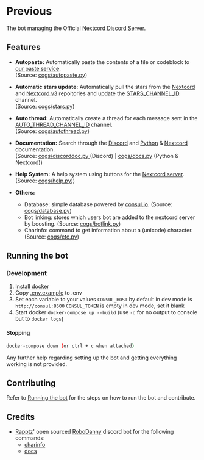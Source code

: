 # Previous

The bot managing the Official [Nextcord Discord Server][NEXTCORDSERVER].

## Features
- **Autopaste:**
    Automatically paste the contents of a file or codeblock to [our paste service][PASTESERVICE]. \
    (Source: [cogs/autopaste.py][AUTOPASTEPY])

- **Automatic stars update:**
    Automatically pull the stars from the [Nextcord][NEXTCORDREPOSITORY] and [Nextcord v3][NEXTCORDREPOSITORYV3] repoitories and update the [STARS_CHANNEL_ID] channel. \
    (Source: [cogs/stars.py][STARSPY])

- **Auto thread:**
    Automatically create a thread for each message sent in the [AUTO_THREAD_CHANNEL_ID] channel. \
    (Source: [cogs/autothread.py][AUTOTHREADPY])


- **Documentation:** 
    Search through the [Discord][DISCORDDOCS] and [Python][PYTHONDOCS] & [Nextcord][NEXTCORDDOCS] documentation. \
    (Source: [cogs/discorddoc.py ][DDOCSPY] (Discord) | [cogs/docs.py][DOCSPY] (Python & Nextcord))

- **Help System:**
    A help system using buttons for the [Nextcord server][NEXTCORDSERVER]. \
    (Source: [cogs/help.py][HELPPY]))	

- **Others:**
    - Database: simple database powered by [consul.io][CONSUL].
    (Source: [cogs/database.py][DATABASEPY])
    - Bot linking: stores which users bot are added to the nextcord server by boosting.
    (Source: [cogs/botlink.py][BOTLINKPY])
    - Charinfo: command to get information about a (unicode) character.
    (Source: [cogs/etc.py][ETCPY])

## Running the bot

### Development

1. [Install docker][DOCKER]
2. Copy [.env.example][ENVFILE] to .env
3. Set each variable to your values
  `CONSUL_HOST` by default in dev mode is `http://consul:8500`
  `CONSUL_TOKEN` is empty in dev mode, set it blank
4. Start docker
  `docker-compose up --build` (use `-d` for no output to console but to `docker logs`)

#### Stopping

```bash
docker-compose down (or ctrl + c when attached)
```

Any further help regarding setting up the bot and getting everything working is not provided.
## Contributing
Refer to [Running the bot](#running-the-bot) for the steps on how to run the bot and contribute.

## Credits
- [Rapptz](https://github.com/Rapptz)' open sourced [RoboDanny](https://github.com/Rapptz/RoboDanny) discord bot for the following commands:
    - [charinfo][ETCPY]
    - [docs][DOCSPY]


[DOCKER]: https://docs.docker.com/get-docker/
[CONSUL]: https://www.consul.io/
[NEXTCORDSERVER]: https://discord.gg/nextcord
[PASTESERVICE]: https://paste.nextcord.dev
[ENVFILE]: ./.env.example
[AUTO_THREAD_CHANNEL_ID]: ./.env.example#L10
[STARS_CHANNEL_ID]: ./.env.example#L9
[DISCORDDOCS]: https://discord.com/developers/docs/intro
[PYTHONDOCS]: https://docs.python.org/
[NEXTCORDDOCS]: https://docs.nextcord.dev/
[NEXTCORDREPOSITORY]: https://github.com/nextcord/nextcord
[NEXTCORDREPOSITORYV3]: https://github.com/nextcord/nextcord-v3
[AUTOPASTEPY]: ./cogs/autopaste.py
[AUTOTHREADPY]: ./cogs/autothread.py
[HELPPY]: ./cogs/help.py
[DDOCSPY]: ./cogs/discorddoc.py
[DOCSPY]: ./cogs/docs.py
[STARSPY]: ./cogs/stars.py
[ETCPY]: ./cogs/etc.py
[DATABASEPY]: ./cogs/database.py
[BOTLINKPY]: ./cogs/bot_linking.py
